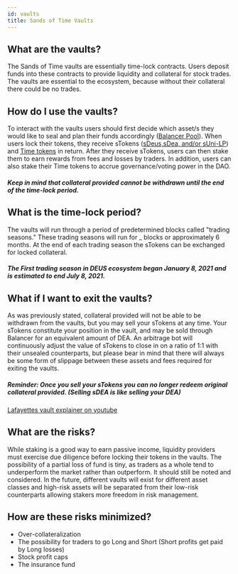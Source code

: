 ```yaml
---
id: vaults
title: Sands of Time Vaults
---
```


## What are the vaults?

The Sands of Time vaults are essentially time-lock contracts. Users deposit funds into these contracts to provide liquidity and collateral for stock trades.
The vaults are essential to the ecosystem, because without their collateral there could be no trades.

## How do I use the vaults?

To interact with the vaults users should first decide which asset/s they would like to seal and plan their funds accordingly ([Balancer Pool](https://pools.balancer.exchange/#/pool/0x1dc2948b6db34e38291090b825518c1e8346938b/)). When users lock their tokens, they receive sTokens ([sDeus,sDea, and/or sUni-LP](https://app.deus.finance/vaults)) and [Time tokens](timetoken) in return. After they receive sTokens, users can then stake them to earn rewards from fees and losses by traders. In addition, users can also stake their Time tokens to accrue governance/voting power in the DAO.
##### Keep in mind that collateral provided cannot be withdrawn until the end of the time-lock period.

## What is the time-lock period?

The vaults will run through a period of predetermined blocks called "trading seasons."
These trading seasons will run for _ blocks or approximately 6 months.
At the end of each trading season the sTokens can be exchanged for locked collateral.
##### The First trading season in DEUS ecosystem began January 8, 2021 and is estimated to end July 8, 2021.

## What if I want to exit the vaults?

As was previously stated, collateral provided will not be able to be withdrawn from the vaults, but you may sell your sTokens at any time.
Your sTokens constitute your position in the vault, and may be sold through Balancer for an equivalent amount of DEA.
An arbitrage bot will continuously adjust the value of sTokens to close in on a ratio of 1:1 with their unsealed counterparts, but please bear in mind that there will always be some form of slippage between these assets and fees required for exiting the vaults.
##### Reminder: Once you sell your sTokens you can no longer redeem original collateral provided. (Selling sDEA is like selling your DEA)


[Lafayettes vault explainer on youtube](https://www.youtube.com/watch?v=6IYS21C5C3c&feature=youtu.be)


## What are the risks?

While staking is a good way to earn passive income, liquidity providers must exercise due diligence before locking their tokens in the vaults.
The possibility of a partial loss of fund is tiny, as traders as a whole tend to underperform the market rather than outperform. It should still be noted and considered.
In the future, different vaults will exist for different asset classes and high-risk assets will be separated from their low-risk counterparts allowing stakers more freedom in risk management. 


## How are these risks minimized?

- Over-collateralization
- The possibility for traders to go Long and Short (Short profits get paid by Long losses)
- Stock profit caps
- The insurance fund


